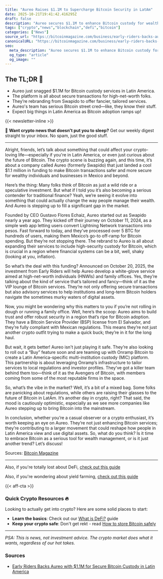 ```yaml
---
title: "Aureo Raises $1.1M to Supercharge Bitcoin Security in LatAm"
date: 2025-10-21T19:41:42.416295Z
draft: false
description: "Aureo secures $1.1M to enhance Bitcoin custody for wealthy Latin Americans. Explore the future of crypto in the region!"
tags: ["crypto","news","blockchain","defi","bitcoin"]
categories: ["News"]
source_url: "https://bitcoinmagazine.com/business/early-riders-backs-aureo-with-1-1m-for-secure-bitcoin-custody-in-latin-america"
canonicalURL: "https://bitcoinmagazine.com/business/early-riders-backs-aureo-with-1-1m-for-secure-bitcoin-custody-in-latin-america"
seo:
  meta_description: "Aureo secures $1.1M to enhance Bitcoin custody for wealthy Latin Americans. Explore the future of crypto in the region!"
  og_type: "article"
  og_image: ""
---
```


## The TL;DR 📝

- Aureo just snagged $1.1M for Bitcoin custody services in Latin America.
- The platform is all about secure transactions for high-net-worth folks.
- They’re rebranding from Swapido to offer fancier, tailored services.
- Aureo's team has serious Bitcoin street cred—like, they know their stuff.
- Expect big things in Latin America as Bitcoin adoption ramps up!

{{< newsletter-inline >}}

📧 **Want crypto news that doesn't put you to sleep?** Get our weekly digest straight to your inbox. No spam, just the good stuff.

---

Alright, friends, let’s talk about something that could affect your crypto-loving life—especially if you're in Latin America, or even just curious about the future of Bitcoin. The crypto scene is buzzing again, and this time, it’s about a company called Aureo (formerly Swapido) that just landed a cool $1.1 million in funding to make Bitcoin transactions safer and more secure for wealthy individuals and businesses in Mexico and beyond.

Here’s the thing: Many folks think of Bitcoin as just a wild ride or a speculative investment. But what if I told you it’s also becoming a serious contender for traditional finance? Yeah, we’re seeing it evolve into something that could actually change the way people manage their wealth. And Aureo is stepping up to fill a significant gap in the market.

Founded by CEO Gustavo Flores Echaiz, Aureo started out as Swapido nearly a year ago. They kicked off their journey on October 11, 2024, as a simple web app letting users convert Lightning Network transactions into pesos. Fast forward to today, and they’ve processed over 5 BTC for hundreds of users, making them Mexico’s go-to off-ramp for Bitcoin spending. But they’re not stopping there. The rebrand to Aureo is all about expanding their services to include high-security custody for Bitcoin, which is crucial in a region where financial systems can be a bit, well, shaky (looking at you, inflation).

So what’s the deal with this funding? Announced on October 20, 2025, the investment from Early Riders will help Aureo develop a white-glove service aimed at high-net-worth individuals (HNWIs) and family offices. Yes, they’re talking about the kind of service that’s tailored and fancy—think of it as the VIP lounge of Bitcoin services. They’re not only offering secure transactions but also advisory services to help institutions and long-term Bitcoin holders navigate the sometimes murky waters of digital assets. 

Now, you might be wondering why this matters to you if you’re not rolling in dough or running a family office. Well, here’s the scoop: Aureo aims to build trust and offer robust security in a region that’s ripe for Bitcoin adoption. They have a Bitcoin Service Provider (BSP) license from El Salvador, and they’re fully compliant with Mexican regulations. This means they’re not just another crypto outfit trying to make a quick buck; they’re in it for the long haul.

But wait, it gets better! Aureo isn't just playing it safe. They’re also looking to roll out a “Buy” feature soon and are teaming up with Onramp Bitcoin to create a Latin America-specific multi-institution custody (MIC) platform. This partnership is about leveraging Onramp’s infrastructure to tailor services to local regulations and investor profiles. They’ve got a killer team behind them too—think of it as the Avengers of Bitcoin, with members coming from some of the most reputable firms in the space.

So, what’s the vibe in the market? Well, it’s a bit of a mixed bag. Some folks are panicking about regulations, while others are raising their glasses to the future of Bitcoin in LatAm. It’s another day in crypto, right? That said, the mood is cautiously optimistic, especially as we see more companies like Aureo stepping up to bring Bitcoin into the mainstream.  

In conclusion, whether you’re a casual observer or a crypto enthusiast, it’s worth keeping an eye on Aureo. They’re not just enhancing Bitcoin services; they’re contributing to a larger movement that could reshape how people in Latin America view and use digital assets. So, what do you think? Is it time to embrace Bitcoin as a serious tool for wealth management, or is it just another trend? Let’s discuss!

Sources: [Bitcoin Magazine](https://bitcoinmagazine.com/business/early-riders-backs-aureo-with-1-1m-for-secure-bitcoin-custody-in-latin-america)

---

Also, if you're totally lost about DeFi, [check out this guide](/pages/what-is-defi/)

Also, if you're wondering about yield farming, [check out this guide](/pages/yield-farming-explained/)

{{< aff-cta >}}

### Quick Crypto Resources 🔥

Looking to actually get into crypto? Here are some solid places to start:
- **Learn the basics**: Check out our [What is DeFi?](/pages/what-is-defi/) guide
- **Keep your crypto safe**: Don't get rekt - read [How to store Bitcoin safely](/pages/how-to-store-bitcoin-safely/)


---

_PSA: This is news, not investment advice. The crypto market does what it wants, regardless of our hot takes._

### Sources
- [​Early Riders Backs Aureo with $1.1M for Secure Bitcoin Custody in Latin America](https://bitcoinmagazine.com/business/early-riders-backs-aureo-with-1-1m-for-secure-bitcoin-custody-in-latin-america)

